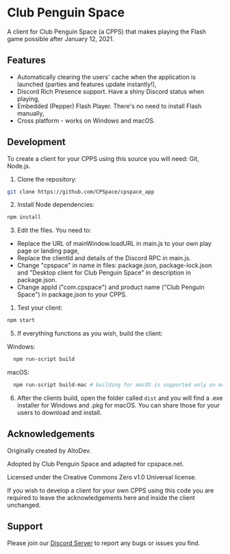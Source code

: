 
# Club Penguin Space

A client for Club Penguin Space (a CPPS) that makes playing the Flash game possible after January 12, 2021.


## Features

- Automatically clearing the users' cache when the application is launched (parties and features update instantly!),
- Discord Rich Presence support. Have a shiny Discord status when playing,
- Embedded (Pepper) Flash Player. There's no need to install Flash manually,
- Cross platform - works on Windows and macOS.

## Development

To create a client for your CPPS using this source you will need: Git, Node.js.

1. Clone the repository:

```bash
git clone https://github.com/CPSpace/cpspace_app
```

2. Install Node dependencies:

```bash
npm install
```

3. Edit the files. You need to:
- Replace the URL of mainWindow.loadURL in main.js to your own play page or landing page,
- Replace the clientId and details of the Discord RPC in main.js.
- Change "cpspace" in name in files: package.json, package-lock.json and "Desktop client for Club Penguin Space" in description in package.json.
- Change appId ("com.cpspace") and product name ("Club Penguin Space") in package.json to your CPPS.

1. Test your client:

```bash
npm start
```

5. If everything functions as you wish, build the client:

Windows: 
```bash
  npm run-script build
```
macOS:
```bash
  npm run-script build-mac # building for macOS is supported only on macOS
```

6. After the clients build, open the folder called `dist` and you will find a .exe installer for Windows and .pkg for macOS. You can share those for your users to download and install.
## Acknowledgements

Originally created by AltoDev.

Adopted by Club Penguin Space and adapted for cpspace.net.

Licensed under the Creative Commons Zero v1.0 Universal license.

If you wish to develop a client for your own CPPS using this code you are required to leave the acknowledgements here and inside the client unchanged.

## Support

Please join our [Discord Server](https://discord.gg/space) to report any bugs or issues you find.